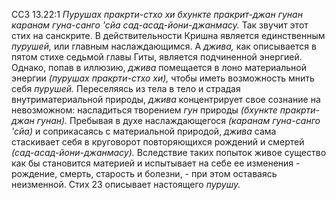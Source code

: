 ССЗ 13.22:1	_Пурушах пракрти-стхо хи бхункте пракрит-джан гунан каранам гуна-санго 'сйа сад-асад-йони-джанмасу._ Так звучит этот стих на санскрите. В действительности Кришна является единственным _пурушей,_ или главным наслаждающимся. А _джива,_ как описывается в пятом стихе седьмой главы Гиты, является подчиненной энергией. Однако, попав в иллюзию, _джива_ помещается в лоно материальной энергии _(пурушах пракрти-стхо хи),_ чтобы иметь возможность мнить себя _пурушей._ Переселяясь из тела в тело и страдая внутриматериальной природы, _джива_ концентрирует свое сознание на невозможном: насладиться творением _гун_ природы _(бхункте пракрти-джан гунан)._ Пребывая в духе наслаждающегося _(каранам гуна-санго 'сйа)_ и соприкасаясь с материальной природой, _джива_ сама стаскивает себя в круговорот повторяющихся рождений и смертей _(сад-асад-йони-джанмасу)._ Вследствие таких попыток живое существо как бы становится материей и испытывает на себе ее изменения - рождение, смерть, старость и болезни, - при этом оставаясь неизменной. Стих 23 описывает настоящего _пурушу._
